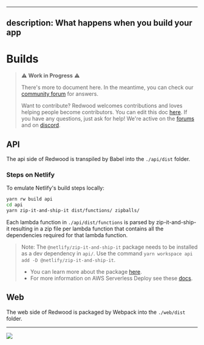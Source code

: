 <!--@@joggrdoc@@-->
<!-- @joggr:version(v1):end -->
<!-- @joggr:warning:start -->
<!-- 
  _   _   _    __        __     _      ____    _   _   ___   _   _    ____     _   _   _ 
 | | | | | |   \ \      / /    / \    |  _ \  | \ | | |_ _| | \ | |  / ___|   | | | | | |
 | | | | | |    \ \ /\ / /    / _ \   | |_) | |  \| |  | |  |  \| | | |  _    | | | | | |
 |_| |_| |_|     \ V  V /    / ___ \  |  _ <  | |\  |  | |  | |\  | | |_| |   |_| |_| |_|
 (_) (_) (_)      \_/\_/    /_/   \_\ |_| \_\ |_| \_| |___| |_| \_|  \____|   (_) (_) (_)
                                                              
This document is managed by Joggr. Editing this document could break Joggr's core features, i.e. our 
ability to auto-maintain this document. Please use the Joggr editor to edit this document 
(link at bottom of the page).
-->
<!-- @joggr:warning:end -->
---
description: What happens when you build your app
---
# Builds

> ⚠ **Work in Progress** ⚠️
>
> There's more to document here. In the meantime, you can check our [community forum](https://community.redwoodjs.com/search?q=yarn%20rw%20build) for answers.
>
> Want to contribute? Redwood welcomes contributions and loves helping people become contributors.
> You can edit this doc [here](https://github.com/redwoodjs/redwoodjs.com/blob/main/docs/builds.md).
> If you have any questions, just ask for help! We're active on the [forums](https://community.redwoodjs.com/c/contributing/9) and on [discord](https://discord.com/channels/679514959968993311/747258086569541703).


## API

The api side of Redwood is transpiled by Babel into the `./api/dist` folder.

### Steps on Netlify

To emulate Netlify's build steps locally:

```bash
yarn rw build api
cd api
yarn zip-it-and-ship-it dist/functions/ zipballs/
```

Each lambda function in `./api/dist/functions` is parsed by zip-it-and-ship-it resulting in a zip file per lambda function that contains all the dependencies required for that lambda function.

>Note: The `@netlify/zip-it-and-ship-it` package needs to be installed as a dev dependency in `api/`. Use the command `yarn workspace api add -D @netlify/zip-it-and-ship-it`.
>- You can learn more about the package [here](https://www.npmjs.com/package/@netlify/zip-it-and-ship-it).
>- For more information on AWS Serverless Deploy see these [docs](/docs/deploy/serverless).

## Web

The web side of Redwood is packaged by Webpack into the `./web/dist` folder.

<!-- @joggr:editLink(49f2e30e-e183-4fe3-b5ab-54dfb52dcfa6):start -->
---
<a href="https://app.joggr.io/app/documents/49f2e30e-e183-4fe3-b5ab-54dfb52dcfa6/edit" alt="Edit doc on Joggr">
  <img src="https://storage.googleapis.com/joggr-public-assets/github/badges/edit-document-badge.svg" />
</a>
<!-- @joggr:editLink(49f2e30e-e183-4fe3-b5ab-54dfb52dcfa6):end -->